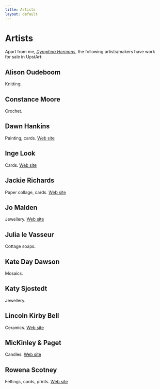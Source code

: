 ```yaml
---
title: Artists
layout: default
---
```

# Artists

Apart from me, *[Dymphna Hermans](https://www.pinterest.co.uk/dymphnahermans/my-fabric-decoupage-projects)*, the following artists/makers have work for sale in UpstArt:

## Alison Oudeboom

Knitting.

## Constance Moore

Crochet.

## Dawn Hankins

Painting, cards. [Web site](https://www.facebook.com/dawn.hankins.980?ref=br_rs)

## Inge Look

Cards. [Web site](http://www.ingelook.com)

## Jackie Richards

Paper collage, cards. [Web site](http://www.jaxmosaics.co.uk/index.html)

## Jo Malden

Jewellery. [Web site](http://www.josephinemalden.co.uk)

## Julia le Vasseur

Cottage soaps.

## Kate Day Dawson

Mosaics.

## Katy Sjostedt

Jewellery.

## Lincoln Kirby Bell

Ceramics. [Web site](http://www.lincolnkirbybellceramics.co.uk/Home.html)

## MicKinley & Paget

Candles. [Web site](https://www.mckinleyandpaget.com)

## Rowena Scotney

Feltings, cards, prints. [Web site](http://www.rowenascotney.com)



